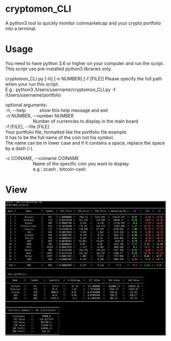 # cryptomon_CLI
A python3 tool to quickly monitor coinmarketcap and your crypto portfolio into a terminal.

# Usage
You need to have python 3.6 or higher on your computer and run the script.  
This script use pre-installed python3 libraries only.
  
cryptomon_CLI.py [-h] [-n NUMBER] [-f [FILE]]
Please specify the full path when your run this script.  
E.g : python3 /Users/username/cryptomon_CLI.py -f /Users/username/portfolio

optional arguments:  
  -h, --help            show this help message and exit  
  -n NUMBER, --number NUMBER  
                        Number of currencies to display in the main board  
  -f [FILE], --file [FILE]  
                        Your portfolio file, formatted like the portfolio file example.  
                        It has to be the full name of the coin not his symbol.  
                        The name can be in lower case and if it contains a space, replace the space by a dash (-).  

  -c COINAME, --coiname COINAME  
                        Name of the specific coin you want to display.  
                        e.g : zcash , bitcoin-cash  
# View
![alt text](https://github.com/TheAsouka/cryptomon_CLI/blob/master/render.png)
